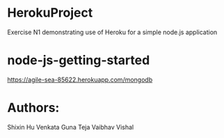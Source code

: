 # HerokuProject
Exercise N1 demonstrating use of Heroku for a simple node.js application


# node-js-getting-started

https://agile-sea-85622.herokuapp.com/mongodb

# Authors: 
 Shixin Hu
Venkata Guna Teja
 Vaibhav Vishal
